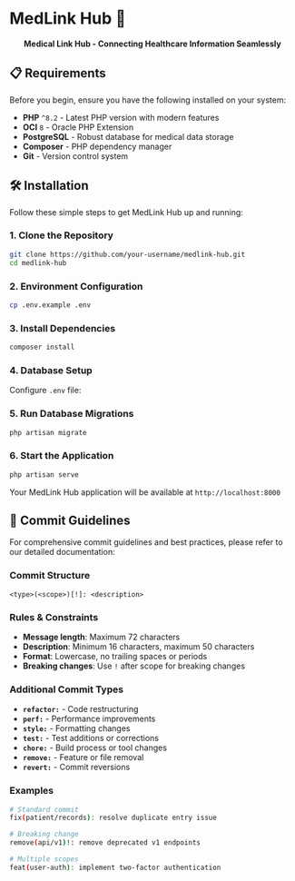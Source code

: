 # MedLink Hub 🏥

<p align="center">
  <strong>Medical Link Hub - Connecting Healthcare Information Seamlessly</strong>
</p>

## 📋 Requirements

Before you begin, ensure you have the following installed on your system:

- **PHP** `^8.2` - Latest PHP version with modern features
- **OCI** `8` - Oracle PHP Extension 
- **PostgreSQL** - Robust database for medical data storage
- **Composer** - PHP dependency manager
- **Git** - Version control system

## 🛠️ Installation

Follow these simple steps to get MedLink Hub up and running:

### 1. Clone the Repository
```bash
git clone https://github.com/your-username/medlink-hub.git
cd medlink-hub
```

### 2. Environment Configuration
```bash
cp .env.example .env
```

### 3. Install Dependencies
```bash
composer install
```

### 4. Database Setup
Configure `.env` file:
### 5. Run Database Migrations
```bash
php artisan migrate
```

### 6. Start the Application
```bash
php artisan serve
```

Your MedLink Hub application will be available at `http://localhost:8000`


## 📖 Commit Guidelines

For comprehensive commit guidelines and best practices, please refer to our detailed documentation:

### Commit Structure
```
<type>(<scope>)[!]: <description>
```

### Rules & Constraints
- **Message length**: Maximum 72 characters
- **Description**: Minimum 16 characters, maximum 50 characters
- **Format**: Lowercase, no trailing spaces or periods
- **Breaking changes**: Use `!` after scope for breaking changes

### Additional Commit Types
- **`refactor:`** - Code restructuring
- **`perf:`** - Performance improvements
- **`style:`** - Formatting changes
- **`test:`** - Test additions or corrections
- **`chore:`** - Build process or tool changes
- **`remove:`** - Feature or file removal
- **`revert:`** - Commit reversions

### Examples
```bash
# Standard commit
fix(patient/records): resolve duplicate entry issue

# Breaking change
remove(api/v1)!: remove deprecated v1 endpoints

# Multiple scopes
feat(user-auth): implement two-factor authentication
```
